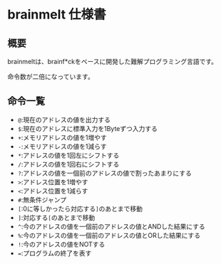 # brainmelt 仕様書
## 概要
brainmeltは、brainf*ckをベースに開発した難解プログラミング言語です。

命令数が二倍になっています。

## 命令一覧
- `@`:現在のアドレスの値を出力する
- `$`:現在のアドレスに標準入力を1Byteずつ入力する
- `+`:メモリアドレスの値を1増やす
- `-`:メモリアドレスの値を1減らす
- `*`:アドレスの値を1回左にシフトする
- `/`:アドレスの値を1回右にシフトする
- `?`:アドレスの値を一個前のアドレスの値で割ったあまりにする
- `>`:アドレス位置を1増やす
- `<`:アドレス位置を1減らす
- `#`:無条件ジャンプ
- `[`:0に等しかったら対応する`]`のあとまで移動
- `]`:対応する`[`のあとまで移動
- `^`:今のアドレスの値を一個前のアドレスの値とANDした結果にする
- `%`:今のアドレスの値を一個前のアドレスの値とORした結果にする
- `!`:今のアドレスの値をNOTする
- `=`:プログラムの終了を表す
